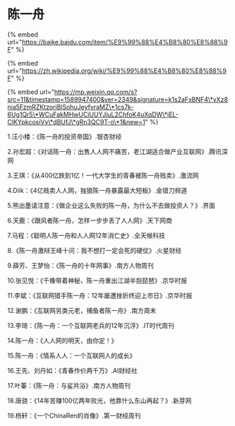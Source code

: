 # 陈一舟

{% embed url="https://baike.baidu.com/item/%E9%99%88%E4%B8%80%E8%88%9F" %}

{% embed url="https://zh.wikipedia.org/wiki/%E9%99%88%E4%B8%80%E8%88%9F" %}

{% embed url="https://mp.weixin.qq.com/s?src=11&timestamp=1589947400&ver=2349&signature=k1s2aFxBNF4\*vXz8nia5FzmRZKtzoriBlSohuJeyfvraMZ\*1cs7k-6Ug1Qr5\*WCuFakMHwUCiUUYJiuL2ChfoK4uXqDW\*jEL-ClKYpkcosiVy\*dBUfJ\*gRn3QC9T-o\*1&new=1" %}

1.汪小楼：《陈一舟的投资帝国》.银杏财经

2.孙宏超：《对话陈一舟：出售人人网不痛苦，老江湖适合做产业互联网》.腾讯深网

3.王琪：《从400亿跌到1亿！一代大学生的青春被陈一舟贱卖》.激流网

4.Diik：《4亿贱卖人人网，独狼陈一舟暴露最大短板》.金错刀频道

5.熊出墨请注意：《做企业这么失败的陈一舟，为什么不去做投资人？》.界面

6.天鹿：《跟风者陈一舟，怎样一步步丢了人人网》.天下网商

7.马程：《聪明人陈一舟和人人网12年消亡史》.全天候科技

8.《陈一舟激辩王峰十问：我不想打一定会死的硬仗》.火星财经

9.薛芳、王梦怡：《陈一舟的十年网事》.南方人物周刊

10.张见悦：《千橡带着神秘，陈一舟重出江湖半抱琵琶》.京华时报

11.李斌：《互联网猎手陈一舟：12年屡遭挫折终迎上市日》.京华时报

12.谢鹏：《互联网另类元老，捕鱼者陈一舟》.南方周末

13.李琦：《陈一舟：一个互联网老兵的12年沉浮》.IT时代周刊

14.陈一舟：《人人网的明天，由你定！》

15.陈一舟：《情系人人：一个互联网人的成长》

16.王先、刘丹如：《青春作价两千万》.AI财经社

17.叶蓁：《陈一舟：与鲨共浴》.南方人物周刊

18.唐骁：《14年苦赚100亿两年败光，他靠什么东山再起？》.新芽网

19.杨轩：《一个ChinaRen的肖像》.第一财经周刊






